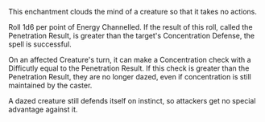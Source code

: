 This enchantment clouds the mind of a creature so that it takes no actions.

Roll 1d6 per point of Energy Channelled. If the result of this roll, called the Penetration Result, is greater than the target's Concentration Defense, the spell is successful.

On an affected Creature's turn, it can make a Concentration check with a Difficutly equal to the Penetration Result. If this check is greater than the Penetration Result, they are no longer dazed, even if concentration is still maintained by the caster.

A dazed creature still defends itself on instinct, so attackers get no special advantage against it.